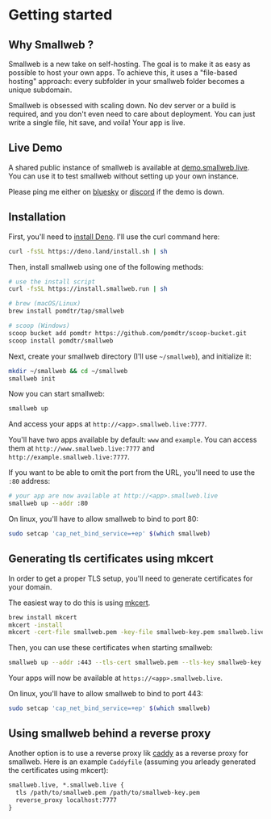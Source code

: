 # Getting started

## Why Smallweb ?

Smallweb is a new take on self-hosting. The goal is to make it as easy as possible to host your own apps. To achieve this, it uses a "file-based hosting" approach: every subfolder in your smallweb folder becomes a unique subdomain.

Smallweb is obsessed with scaling down. No dev server or a build is required, and you don't even need to care about deployment. You can just write a single file, hit save, and voila! Your app is live.

## Live Demo

A shared public instance of smallweb is available at [demo.smallweb.live](https://demo.smallweb.live). You can use it to test smallweb without setting up your own instance.

Please ping me either on [bluesky](https://bsky.app/profile/pomdtr.me) or [discord](https://discord.gg/BsgQK42qZe) if the demo is down.

## Installation

First, you'll need to [install Deno](https://docs.deno.com/runtime/getting_started/installation/). I'll use the curl command here:

```sh
curl -fsSL https://deno.land/install.sh | sh
```

Then, install smallweb using one of the following methods:

```sh
# use the install script
curl -fsSL https://install.smallweb.run | sh

# brew (macOS/Linux)
brew install pomdtr/tap/smallweb

# scoop (Windows)
scoop bucket add pomdtr https://github.com/pomdtr/scoop-bucket.git
scoop install pomdtr/smallweb
```

Next, create your smallweb directory (I'll use `~/smallweb`), and initialize it:

```sh
mkdir ~/smallweb && cd ~/smallweb
smallweb init
```

Now you can start smallweb:

```sh
smallweb up
```

And access your apps at `http://<app>.smallweb.live:7777`.

You'll have two apps available by default: `www` and `example`. You can access them at `http://www.smallweb.live:7777` and `http://example.smallweb.live:7777`.

If you want to be able to omit the port from the URL, you'll need to use the `:80` address:

```sh
# your app are now available at http://<app>.smallweb.live
smallweb up --addr :80
```

On linux, you'll have to allow smallweb to bind to port 80:

```sh
sudo setcap 'cap_net_bind_service=+ep' $(which smallweb)
```

## Generating tls certificates using mkcert

In order to get a proper TLS setup, you'll need to generate certificates for your domain.

The easiest way to do this is using [mkcert](https://github.com/FiloSottile/mkcert).

```sh
brew install mkcert
mkcert -install
mkcert -cert-file smallweb.pem -key-file smallweb-key.pem smallweb.live "*.smallweb.live"
```

Then, you can use these certificates when starting smallweb:

```sh
smallweb up --addr :443 --tls-cert smallweb.pem --tls-key smallweb-key.pem
```

Your apps will now be available at `https://<app>.smallweb.live`.

On linux, you'll have to allow smallweb to bind to port 443:

```sh
sudo setcap 'cap_net_bind_service=+ep' $(which smallweb)
```

## Using smallweb behind a reverse proxy

Another option is to use a reverse proxy lik [caddy](https://caddyserver.com) as a reverse proxy for smallweb. Here is an example `Caddyfile` (assuming you arleady generated the certificates using mkcert):

```txt
smallweb.live, *.smallweb.live {
  tls /path/to/smallweb.pem /path/to/smallweb-key.pem
  reverse_proxy localhost:7777
}
```
